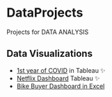 # DataProjects
Projects for DATA ANALYSIS

## Data Visualizations
- [1st year of COVID](https://public.tableau.com/app/profile/jrreda/viz/firstyearcovid/1styearofCOVID?publish=yes) in Tableau ✨
- [Netflix Dashboard](https://public.tableau.com/app/profile/jrreda/viz/NetflixMoviesTVshows_16727566630580/Dashboard?publish=yes) Tableau ✨
- [Bike Buyer Dashboard in Excel](https://github.com/jrreda/pracitce-projects/tree/master/Excel%20Dashboard)
